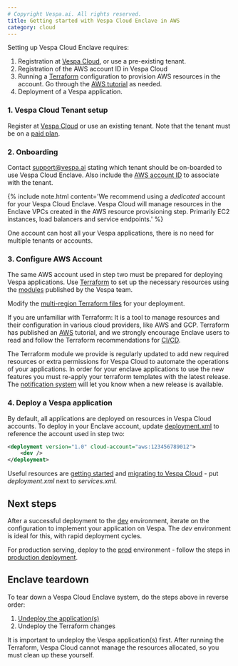 ```yaml
---
# Copyright Vespa.ai. All rights reserved.
title: Getting started with Vespa Cloud Enclave in AWS
category: cloud
---
```


Setting up Vespa Cloud Enclave requires:

1. Registration at [Vespa Cloud](https://console.vespa-cloud.com), or use a pre-existing tenant.
2. Registration of the AWS account ID in Vespa Cloud
3. Running a [Terraform](https://www.terraform.io/) configuration to provision AWS resources in the account.
   Go through the [AWS tutorial](https://developer.hashicorp.com/terraform/tutorials/aws-get-started) as needed.
4. Deployment of a Vespa application.

### 1. Vespa Cloud Tenant setup

Register at [Vespa Cloud](https://console.vespa-cloud.com) or use an existing tenant.
Note that the tenant must be on a [paid plan](https://vespa.ai/pricing/).

### 2. Onboarding

Contact [support@vespa.ai](mailto:support@vespa.ai) stating which tenant should be on-boarded to use Vespa Cloud Enclave.
Also include the [AWS account ID](https://docs.aws.amazon.com/accounts/latest/reference/manage-acct-identifiers.html#FindAccountId)
to associate with the tenant.

{% include note.html content='We recommend using a _dedicated_ account for your Vespa Cloud Enclave.
Vespa Cloud will manage resources in the Enclave VPCs created in the AWS resource provisioning step. Primarily EC2 instances, load balancers and service endpoints.' %}

One account can host all your Vespa applications, there is no need for multiple tenants or accounts.

### 3. Configure AWS Account

The same AWS account used in step two must be prepared for deploying Vespa applications.
Use [Terraform](https://www.terraform.io/) to set up the necessary resources using the
[modules](https://registry.terraform.io/modules/vespa-cloud/enclave/aws/latest) published by the Vespa team.

Modify the
[multi-region Terraform files](https://github.com/vespa-cloud/terraform-aws-enclave/blob/main/examples/multi-region/main.tf)
for your deployment.

If you are unfamiliar with Terraform: It is a tool to manage resources and their
configuration in various cloud providers, like AWS and GCP.
Terraform has published an
[AWS](https://developer.hashicorp.com/terraform/tutorials/aws-get-started)
tutorial, and we strongly encourage Enclave users to read and follow the
Terraform recommendations for
[CI/CD](https://developer.hashicorp.com/terraform/tutorials/automation/automate-terraform).

The Terraform module we provide is regularly updated to add new required
resources or extra permissions for Vespa Cloud to automate the operations of
your applications. In order for your enclave applications to use the new
features you must re-apply your terraform templates with the latest release.
The [notification system](/en/cloud/notifications.html)
will let you know when a new release is available.

### 4. Deploy a Vespa application

By default, all applications are deployed on resources in Vespa Cloud accounts.
To deploy in your Enclave account,
update [deployment.xml](/en/reference/deployment.html) to reference the account used in step two:

```xml
<deployment version="1.0" cloud-account="aws:123456789012">
    <dev />
</deployment>
```

Useful resources are [getting started](/en/cloud/getting-started)
and [migrating to Vespa Cloud](/en/cloud/migrating-to-cloud.html) -
put _deployment.xml_ next to _services.xml_.

## Next steps

After a successful deployment to the [dev](https://cloud.vespa.ai/en/reference/environments.html#dev) environment,
iterate on the configuration to implement your application on Vespa.
The _dev_ environment is ideal for this, with rapid deployment cycles.

For production serving, deploy to the [prod](https://cloud.vespa.ai/en/reference/environments.html#prod) environment -
follow the steps in [production deployment](/en/cloud/production-deployment.html).

## Enclave teardown

To tear down a Vespa Cloud Enclave system, do the steps above in reverse order:

1. [Undeploy the application(s)](/en/cloud/deleting-applications.html)
2. Undeploy the Terraform changes

It is important to undeploy the Vespa application(s) first.
After running the Terraform, Vespa Cloud cannot manage the resources allocated, so you must clean up these yourself.
